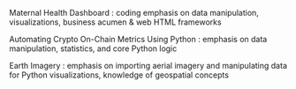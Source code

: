 
Maternal Health Dashboard : coding emphasis on data manipulation, visualizations, business acumen & web HTML frameworks

Automating Crypto On-Chain Metrics Using Python : emphasis on data manipulation, statistics, and core Python logic

Earth Imagery : emphasis on importing aerial imagery and manipulating data for Python visualizations, knowledge of geospatial concepts
